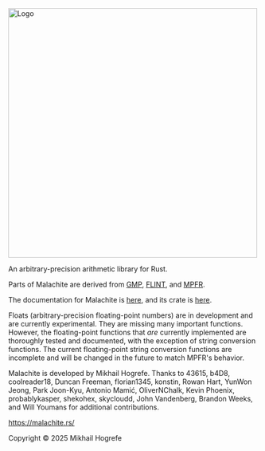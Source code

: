 <img width="500" src="docs/assets/logo-and-name.svg" alt="Logo">

An arbitrary-precision arithmetic library for Rust.

Parts of Malachite are derived from [GMP](https://gmplib.org/),
[FLINT](https://www.flintlib.org/), and [MPFR](https://www.mpfr.org/).

The documentation for Malachite is [here](https://docs.rs/malachite/latest/malachite/), and its crate is [here](https://crates.io/crates/malachite).

Floats (arbitrary-precision floating-point numbers) are in development and are currently experimental. They are missing many important functions. However, the floating-point functions that *are* currently implemented are thoroughly tested and documented, with the exception of string conversion functions. The current floating-point string conversion functions are incomplete and will be changed in the future to match MPFR's behavior.

Malachite is developed by Mikhail Hogrefe. Thanks to 43615, b4D8, coolreader18, Duncan Freeman, florian1345, konstin, Rowan Hart, YunWon Jeong, Park Joon-Kyu, Antonio Mamić, OliverNChalk, Kevin Phoenix, probablykasper, shekohex, skycloudd, John Vandenberg, Brandon Weeks, and Will Youmans for additional contributions.

<https://malachite.rs/>

Copyright © 2025 Mikhail Hogrefe
